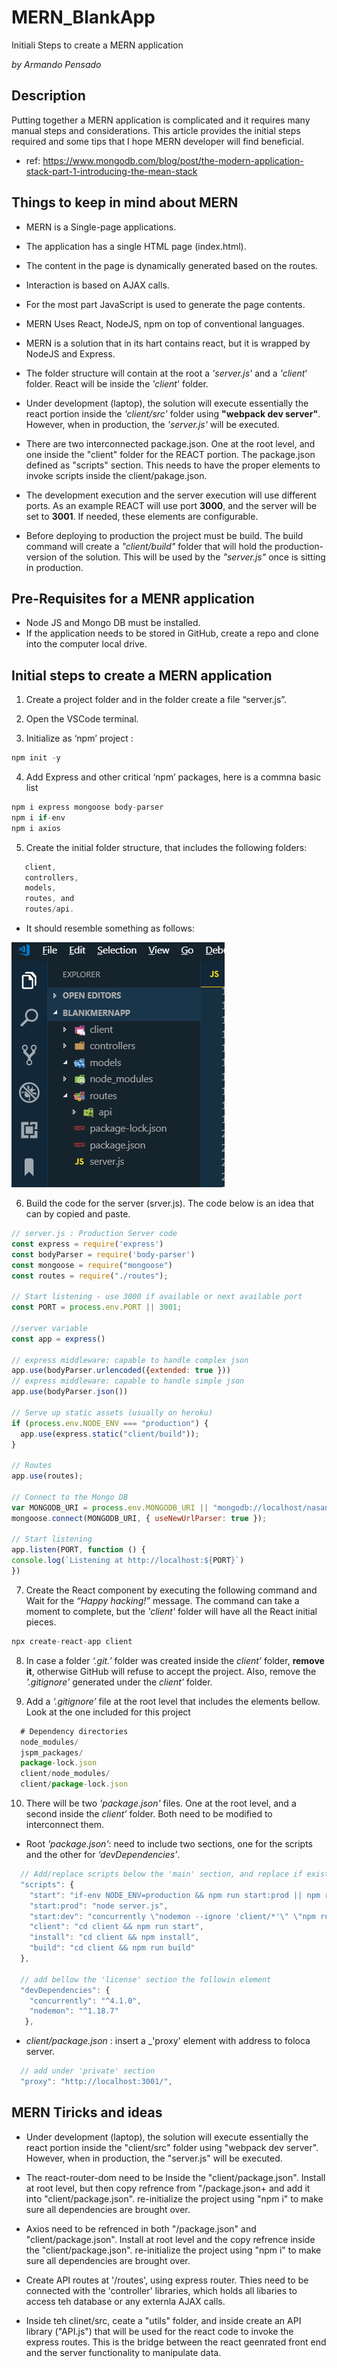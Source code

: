 # MERN_BlankApp

Initiali Steps to create a MERN application

_by Armando Pensado_ 

## Description

Putting together a MERN application is complicated and it requires many manual steps and considerations. This article provides the initial steps required and some tips that I hope MERN developer will find beneficial.

* ref: https://www.mongodb.com/blog/post/the-modern-application-stack-part-1-introducing-the-mean-stack

## Things to keep in mind about MERN

* MERN is a Single-page applications.

* The application has a single HTML page (index.html).

* The content in the page is dynamically generated based on the routes.

* Interaction is based on AJAX calls.

* For the most part JavaScript is used to generate the page contents.

* MERN Uses React, NodeJS, npm on top of conventional languages.

* MERN is a solution that in its hart contains react, but it is wrapped by NodeJS and Express. 

* The folder structure will contain at the root a _'server.js'_ and a _'client_' folder. React will be inside the _'client_' folder.

* Under development (laptop), the solution will execute essentially  the react portion inside the _'client/src'_ folder using **"webpack dev server"**. However, when in production, the _'server.js'_ will be executed.

* There are two interconnected package.json. One at the root level, and one inside the "client" folder for the REACT portion. The package.json defined as "scripts" section. This needs to have the proper elements to invoke scripts inside the client/pakage.json.

* The development execution and the server execution will use different ports. As an example REACT will use port **3000**, and the server will be set to **3001**. If needed, these elements are configurable.

* Before deploying to production the project must be build.  The build command will create a _"client/build"_ folder that will hold the production-version of the solution. This will be used by the _"server.js"_ once is sitting in production. 

## Pre-Requisites for a MENR application

* Node JS and Mongo DB must be installed.
* If the application needs to be stored in GitHub, create a repo and clone into the computer local drive.

## Initial steps to create a MERN application

1.	Create a project folder and in the folder create a file “server.js”.
2.	Open the VSCode terminal.

3.	Initialize as ‘npm’ project :  
```js
npm init -y
```
4.	Add Express and  other critical ‘npm’ packages, here is a commna basic list
```js
npm i express mongoose body-parser
npm i if-env
npm i axios
```
5.	Create the initial folder structure, that includes the following folders: 
```js
   client, 
   controllers,
   models, 
   routes, and 
   routes/api.  
```
* It should resemble something as follows:

![Initial Folders](./docs/1.Mern.InitFolders.png)

6.	Build the code for the server (srver.js). The code below is an idea that can by copied and paste.
```js
// server.js : Production Server code
const express = require('express')
const bodyParser = require('body-parser')
const mongoose = require("mongoose")
const routes = require("./routes");

// Start listening - use 3000 if available or next available port
const PORT = process.env.PORT || 3001;

//server variable
const app = express()

// express middleware: capable to handle complex json
app.use(bodyParser.urlencoded({extended: true }))
// express middleware: capable to handle simple json
app.use(bodyParser.json())

// Serve up static assets (usually on heroku)
if (process.env.NODE_ENV === "production") {
  app.use(express.static("client/build"));
}

// Routes
app.use(routes);

// Connect to the Mongo DB
var MONGODB_URI = process.env.MONGODB_URI || "mongodb://localhost/nasanewsmern";
mongoose.connect(MONGODB_URI, { useNewUrlParser: true });

// Start listening 
app.listen(PORT, function () {
console.log(`Listening at http://localhost:${PORT}`)
})
```

7. Create the React component by executing the following command and Wait for the _“Happy hacking!”_ message. The command can take a moment to complete, but the _'client'_ folder will have all the React initial pieces.
```js
npx create-react-app client
```
8.	In case a folder _‘.git.’_ folder was created inside the _client’_ folder, **remove it**, otherwise GitHub will refuse to accept the project. Also, remove the _'.gitignore'_ generated under the _client’_ folder.

9.	Add a _‘.gitignore’_ file at the root level that includes the elements bellow. Look at the one included for this project

```js
  # Dependency directories
  node_modules/
  jspm_packages/
  package-lock.json
  client/node_modules/
  client/package-lock.json
```

10. There will be two _'package.json'_ files. One at the root level, and a second inside the _client’_ folder. Both need to be modified to interconnect them.

* Root _'package.json'_:  need to include two sections, one for the scripts and the other for _‘devDependencies’_. 

```js
  // Add/replace scripts below the 'main' section, and replace if exist
  "scripts": {
    "start": "if-env NODE_ENV=production && npm run start:prod || npm run start:dev",
    "start:prod": "node server.js",
    "start:dev": "concurrently \"nodemon --ignore 'client/*'\" \"npm run client\"",
    "client": "cd client && npm run start",
    "install": "cd client && npm install",
    "build": "cd client && npm run build"
  },

  // add bellow the 'license' section the followin element
  "devDependencies": {
    "concurrently": "^4.1.0",
    "nodemon": "^1.18.7"
   },
```

* _client/package.json_ : insert a _'proxy' element with address to foloca server. 

```js
  // add under 'private' section
  "proxy": "http://localhost:3001/",
```




## MERN Tiricks and ideas

* Under development (laptop), the solution will execute essentially  the react portion inside the "client/src" folder using "webpack dev server". However, when in production, the "server.js" will be executed.

* The react-router-dom need to be Inside the "client/package.json". Install at root level, but then copy refrence from "/package.json+ and add it into "client/package.json". re-initialize the project using "npm i" to make sure all dependencies are brought over.

* Axios need to be refrenced in both "/package.json" and "client/package.json". Install at root level and the copy refrence inside the "client/package.json". re-initialize the project using "npm i" to make sure all dependencies are brought over.

* Create API routes at '/routes', using express router. Thies need to be connected with the 'controller' libraries, which holds all libaries to access teh database or any externla AJAX calls.

* Inside teh clinet/src, ceate a "utils" folder, and inside create an API library ("API.js") that will be used for the react code to invoke the express routes. This is the bridge between the react geenrated front end and the server functionality to manipulate data.